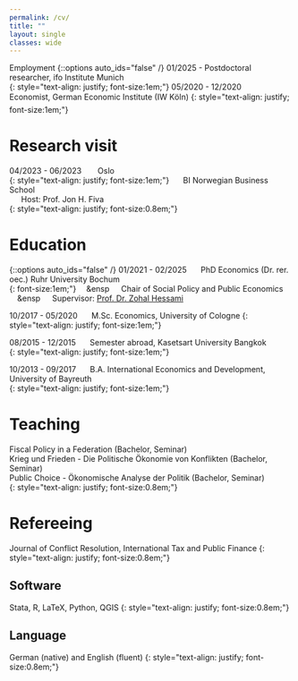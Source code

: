 ```yaml
---
permalink: /cv/
title: ""
layout: single
classes: wide
---
```

Employment
{::options auto_ids="false" /}
01/2025 - Postdoctoral researcher, ifo Institute Munich    
{: style="text-align: justify; font-size:1em;"}
05/2020 - 12/2020 &ensp;&ensp;&ensp;Economist, German Economic Institute (IW Köln)
{: style="text-align: justify; font-size:1em;"}

# Research visit
04/2023 - 06/2023 &ensp;&ensp;&ensp;<i class="fas fa-map-marker-alt"></i> Oslo   
{: style="text-align: justify; font-size:1em;"}
&ensp;&ensp;&ensp;BI Norwegian Business School  
&ensp;&ensp;&ensp;Host: Prof. Jon H. Fiva  
{: style="text-align: justify; font-size:0.8em;"}

# Education 
{::options auto_ids="false" /}
01/2021 - 02/2025 &ensp;&ensp;&ensp;PhD Economics (Dr. rer. oec.) Ruhr University Bochum    
{: font-size:1em;"}
&ensp;&ensp;&ensp&ensp;&ensp;&ensp;Chair of Social Policy and Public Economics  
&ensp;&ensp;&ensp&ensp;&ensp;&ensp;Supervisor: [Prof. Dr. Zohal Hessami ](https://sites.google.com/site/zohalhessami/home)

10/2017 - 05/2020 &ensp;&ensp;&ensp;M.Sc. Economics, University of Cologne
{: style="text-align: justify; font-size:1em;"}

08/2015 - 12/2015 &ensp;&ensp;&ensp;Semester abroad, Kasetsart University Bangkok  
{: style="text-align: justify; font-size:1em;"}

10/2013 - 09/2017 &ensp;&ensp;&ensp;B.A. International Economics and Development, University of Bayreuth  
{: style="text-align: justify; font-size:1em;"}

# Teaching
Fiscal Policy in a Federation (Bachelor, Seminar)  
Krieg und Frieden - Die Politische Ökonomie von Konflikten (Bachelor, Seminar)  
Public Choice - Ökonomische Analyse der Politik (Bachelor, Seminar)  
{: style="text-align: justify; font-size:0.8em;"}

# Refereeing
Journal of Conflict Resolution, International Tax and Public Finance
{: style="text-align: justify; font-size:0.8em;"}

## Software 
Stata, R, LaTeX, Python, QGIS
{: style="text-align: justify; font-size:0.8em;"}

## Language
German (native) and English (fluent)
{: style="text-align: justify; font-size:0.8em;"}
